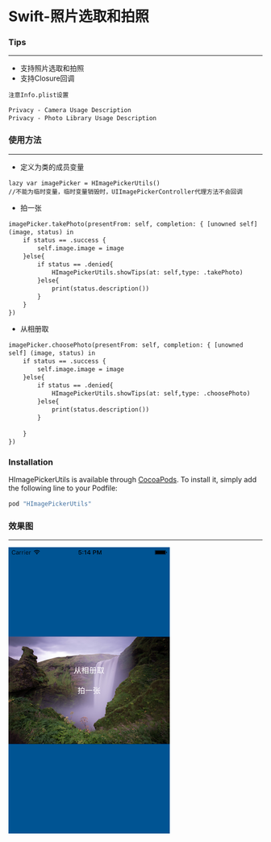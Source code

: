 # Swift-照片选取和拍照

### Tips

---

- 支持照片选取和拍照
- 支持Closure回调

`注意Info.plist设置`

```
Privacy - Camera Usage Description
Privacy - Photo Library Usage Description
```

### 使用方法  
---

- 定义为类的成员变量

```
lazy var imagePicker = HImagePickerUtils()
//不能为临时变量，临时变量销毁时，UIImagePickerController代理方法不会回调
```

- 拍一张

```
imagePicker.takePhoto(presentFrom: self, completion: { [unowned self] (image, status) in
    if status == .success {
        self.image.image = image
    }else{
        if status == .denied{
            HImagePickerUtils.showTips(at: self,type: .takePhoto)
        }else{
            print(status.description())
        }
    }
})

```
- 从相册取

```
imagePicker.choosePhoto(presentFrom: self, completion: { [unowned self] (image, status) in
    if status == .success {
        self.image.image = image
    }else{
        if status == .denied{
            HImagePickerUtils.showTips(at: self,type: .choosePhoto)
        }else{
            print(status.description())
        }
        
    }
})
```

### Installation

HImagePickerUtils is available through [CocoaPods](http://cocoapods.org). To install
it, simply add the following line to your Podfile:

```ruby
pod "HImagePickerUtils"
```

### 效果图
---

>
![](https://github.com/iFallen/HImagePickerUtils-Swift/raw/master/ScreenShots/1.png)
